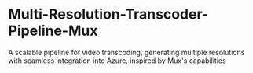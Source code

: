 # Multi-Resolution-Transcoder-Pipeline-Mux
A scalable pipeline for video transcoding, generating multiple resolutions with seamless integration into Azure, inspired by Mux's capabilities
